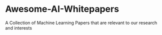 # Awesome-AI-Whitepapers
A Collection of Machine Learning Papers that are relevant to our research and interests
